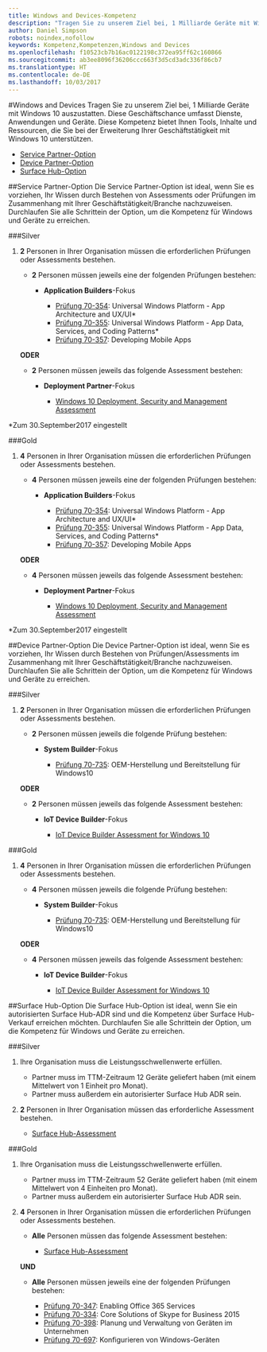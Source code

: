```yaml
---
title: Windows and Devices-Kompetenz
description: "Tragen Sie zu unserem Ziel bei, 1 Milliarde Geräte mit Windows 10 auszustatten. Diese Geschäftschance umfasst Dienste, Anwendungen und Geräte. Diese Kompetenz bietet Ihnen Tools, Inhalte und Ressourcen, die Sie bei der Erweiterung Ihrer Geschäftstätigkeit mit Windows 10 unterstützen."
author: Daniel Simpson
robots: noindex,nofollow
keywords: Kompetenz,Kompetenzen,Windows and Devices
ms.openlocfilehash: f10523cb7b16ac0122198c372ea95ff62c160866
ms.sourcegitcommit: ab3ee8096f36206ccc663f3d5cd3adc336f86cb7
ms.translationtype: HT
ms.contentlocale: de-DE
ms.lasthandoff: 10/03/2017
---
```

#<a name="windows-and-devices"></a>Windows and Devices 
Tragen Sie zu unserem Ziel bei, 1 Milliarde Geräte mit Windows 10 auszustatten. Diese Geschäftschance umfasst Dienste, Anwendungen und Geräte. Diese Kompetenz bietet Ihnen Tools, Inhalte und Ressourcen, die Sie bei der Erweiterung Ihrer Geschäftstätigkeit mit Windows 10 unterstützen.

- [Service Partner-Option](#service-partner-option)
- [Device Partner-Option](#device-partner-option)
- [Surface Hub-Option](#surface-hub-option)

##<a name="service-partner-option"></a>Service Partner-Option
Die Service Partner-Option ist ideal, wenn Sie es vorziehen, Ihr Wissen durch Bestehen von Assessments oder Prüfungen im Zusammenhang mit Ihrer Geschäftstätigkeit/Branche nachzuweisen. Durchlaufen Sie alle Schrittein der Option, um die Kompetenz für Windows und Geräte zu erreichen.

###<a name="silver"></a>Silver
1. **2** Personen in Ihrer Organisation müssen die erforderlichen Prüfungen oder Assessments bestehen.

    - **2** Personen müssen jeweils eine der folgenden Prüfungen bestehen:

        - **Application Builders**-Fokus

            - [Prüfung 70-354](https://www.microsoft.com/en-us/learning/exam-70-354.aspx): Universal Windows Platform - App Architecture and UX/UI*
            - [Prüfung 70-355](https://www.microsoft.com/en-us/learning/exam-70-355.aspx): Universal Windows Platform - App Data, Services, and Coding Patterns*
            - [Prüfung 70-357](https://www.microsoft.com/en-us/learning/exam-70-357.aspx): Developing Mobile Apps

    **ODER**

    - **2** Personen müssen jeweils das folgende Assessment bestehen:

        - **Deployment Partner**-Fokus

            - [Windows 10 Deployment, Security and Management Assessment](https://partneruniversity.microsoft.com/?whr=uri:MicrosoftAccount&courseId=16022&scoId=eGcisv8BC_3806265419)

*Zum 30.September2017 eingestellt

###<a name="gold"></a>Gold
1. **4** Personen in Ihrer Organisation müssen die erforderlichen Prüfungen oder Assessments bestehen.
    - **4** Personen müssen jeweils eine der folgenden Prüfungen bestehen:
        - **Application Builders**-Fokus

            - [Prüfung 70-354](https://www.microsoft.com/en-us/learning/exam-70-354.aspx): Universal Windows Platform - App Architecture and UX/UI*
            - [Prüfung 70-355](https://www.microsoft.com/en-us/learning/exam-70-355.aspx): Universal Windows Platform - App Data, Services, and Coding Patterns*
            - [Prüfung 70-357](https://www.microsoft.com/en-us/learning/exam-70-357.aspx): Developing Mobile Apps

    **ODER**

    - **4** Personen müssen jeweils das folgende Assessment bestehen:

        - **Deployment Partner**-Fokus

            - [Windows 10 Deployment, Security and Management Assessment](https://partneruniversity.microsoft.com/?whr=uri:MicrosoftAccount&courseId=16022&scoId=eGcisv8BC_3806265419)

*Zum 30.September2017 eingestellt

##<a name="device-partner-option"></a>Device Partner-Option
Die Device Partner-Option ist ideal, wenn Sie es vorziehen, Ihr Wissen durch Bestehen von Prüfungen/Assessments im Zusammenhang mit Ihrer Geschäftstätigkeit/Branche nachzuweisen. Durchlaufen Sie alle Schrittein der Option, um die Kompetenz für Windows und Geräte zu erreichen.

###<a name="silver"></a>Silver
1. **2** Personen in Ihrer Organisation müssen die erforderlichen Prüfungen oder Assessments bestehen.

    - **2** Personen müssen jeweils die folgende Prüfung bestehen:

        - **System Builder**-Fokus

            - [Prüfung 70-735](https://www.microsoft.com/en-us/learning/exam-70-735.aspx): OEM-Herstellung und Bereitstellung für Windows10

    **ODER**

    - **2** Personen müssen jeweils das folgende Assessment bestehen:

        - **IoT Device Builder**-Fokus

            - [IoT Device Builder Assessment for Windows 10](https://partneruniversity.microsoft.com/?whr=uri:MicrosoftAccount&courseId=15887&scoId=mwJPK2B8B_9004778676)

###<a name="gold"></a>Gold
1. **4** Personen in Ihrer Organisation müssen die erforderlichen Prüfungen oder Assessments bestehen.

    - **4** Personen müssen jeweils die folgende Prüfung bestehen:

        - **System Builder**-Fokus

            - [Prüfung 70-735](https://www.microsoft.com/en-us/learning/exam-70-735.aspx): OEM-Herstellung und Bereitstellung für Windows10

    **ODER**

    - **4** Personen müssen jeweils das folgende Assessment bestehen:

        - **IoT Device Builder**-Fokus
        
            - [IoT Device Builder Assessment for Windows 10](https://partneruniversity.microsoft.com/?whr=uri:MicrosoftAccount&courseId=15887&scoId=mwJPK2B8B_9004778676)

##<a name="surface-hub-option"></a>Surface Hub-Option
Die Surface Hub-Option ist ideal, wenn Sie ein autorisierten Surface Hub-ADR sind und die Kompetenz über Surface Hub-Verkauf erreichen möchten. Durchlaufen Sie alle Schrittein der Option, um die Kompetenz für Windows und Geräte zu erreichen.

###<a name="silver"></a>Silver
1. Ihre Organisation muss die Leistungsschwellenwerte erfüllen.

    - Partner muss im TTM-Zeitraum 12 Geräte geliefert haben (mit einem Mittelwert von 1 Einheit pro Monat).
    - Partner muss außerdem ein autorisierter Surface Hub ADR sein.

2. **2** Personen in Ihrer Organisation müssen das erforderliche Assessment bestehen.

    - [Surface Hub-Assessment](https://PartnerUniversity.microsoft.com?whr=uri:MicrosoftAccount&courseId=16722&scoId=jcNMRQouC_5906265419)


###<a name="gold"></a>Gold
1. Ihre Organisation muss die Leistungsschwellenwerte erfüllen.

    - Partner muss im TTM-Zeitraum 52 Geräte geliefert haben (mit einem Mittelwert von 4 Einheiten pro Monat).
    - Partner muss außerdem ein autorisierter Surface Hub ADR sein.

2. **4** Personen in Ihrer Organisation müssen die erforderlichen Prüfungen oder Assessments bestehen.

    - **Alle** Personen müssen das folgende Assessment bestehen:
    
        - [Surface Hub-Assessment](https://PartnerUniversity.microsoft.com?whr=uri:MicrosoftAccount&courseId=16722&scoId=jcNMRQouC_5906265419)
    
    **UND**

    - **Alle** Personen müssen jeweils eine der folgenden Prüfungen bestehen:

        - [Prüfung 70-347](https://www.microsoft.com/en-us/learning/exam-70-347.aspx): Enabling Office 365 Services
        - [Prüfung 70-334](https://www.microsoft.com/en-us/learning/exam-70-334.aspx): Core Solutions of Skype for Business 2015 
        - [Prüfung 70-398](https://www.microsoft.com/en-us/learning/exam-70-398.aspx): Planung und Verwaltung von Geräten im Unternehmen
        - [Prüfung 70-697](https://www.microsoft.com/en-us/learning/exam-70-697.aspx): Konfigurieren von Windows-Geräten 



      



 


